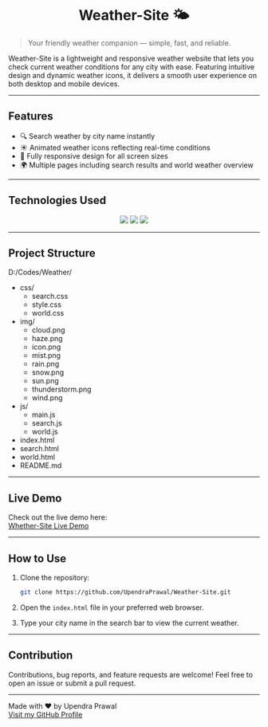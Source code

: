 <h1 align="center">Weather-Site 🌤️</h1>

> Your friendly weather companion — simple, fast, and reliable.

Weather-Site is a lightweight and responsive weather website that lets you check current weather conditions for any city with ease. Featuring intuitive design and dynamic weather icons, it delivers a smooth user experience on both desktop and mobile devices.

---

## Features

- 🔍 Search weather by city name instantly  
- ☀️ Animated weather icons reflecting real-time conditions  
- 📱 Fully responsive design for all screen sizes  
- 🌍 Multiple pages including search results and world weather overview

---

## Technologies Used
<p align="center">
  <img src="https://img.shields.io/badge/HTML5-E34F26?style=for-the-badge&logo=html5&logoColor=white" />
  <img src="https://img.shields.io/badge/CSS3-1572B6?style=for-the-badge&logo=css3&logoColor=white" />
  <img src="https://img.shields.io/badge/JavaScript-F7DF1E?style=for-the-badge&logo=javascript&logoColor=black" />
</p>


---
## Project Structure

D:/Codes/Weather/
- css/
  - search.css
  - style.css
  - world.css
- img/
  - cloud.png
  - haze.png
  - icon.png
  - mist.png
  - rain.png
  - snow.png
  - sun.png
  - thunderstorm.png
  - wind.png
- js/
  - main.js
  - search.js
  - world.js
- index.html
- search.html
- world.html
- README.md





---

## Live Demo

Check out the live demo here:  
[Whether-Site Live Demo](https://upendraprawal.github.io/Weather-Site/)

---

## How to Use

1. Clone the repository:

    ```bash
    git clone https://github.com/UpendraPrawal/Weather-Site.git
    ```

2. Open the `index.html` file in your preferred web browser.

3. Type your city name in the search bar to view the current weather.

---

## Contribution

Contributions, bug reports, and feature requests are welcome! Feel free to open an issue or submit a pull request.


---

Made with ❤️ by Upendra Prawal  
[Visit my GitHub Profile](https://github.com/UpendraPrawal)
